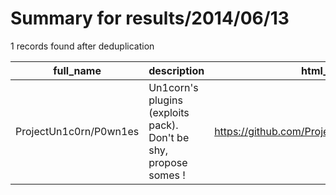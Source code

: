 
# Summary for results/2014/06/13
    
1 records found after deduplication

| full_name | description | html_url | matched_list | matched_count | pushed_at | size | stargazers_count | language | forks_count | vul_ids |
|------------------------|------------------------------------------------------------------|-------------------------------------------|----------------|-----------------|---------------------------|--------|--------------------|------------|---------------|-----------|
| ProjectUn1c0rn/P0wn1es | Un1corn's plugins (exploits pack). Don't be shy, propose somes ! | https://github.com/ProjectUn1c0rn/P0wn1es | ['exploit'] | 1 | 2014-06-13 00:05:40+00:00 | 0 | 5 | nan | 0 | [] |
